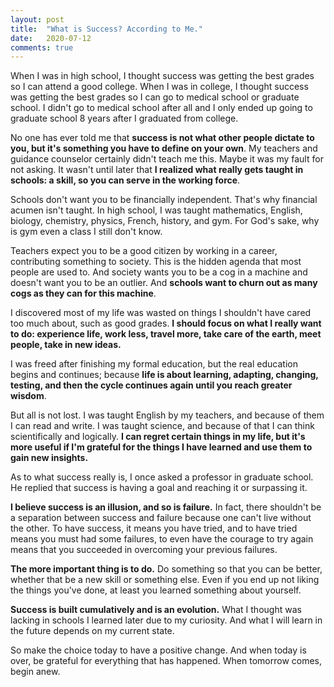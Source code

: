```yaml
---
layout: post
title:  "What is Success? According to Me."
date:   2020-07-12
comments: true
---
```

When I was in high school, I thought success was getting the best grades so I can attend a good college. When I was in college, I thought success was getting the best grades so I can go to medical school or graduate school. I didn't go to medical school after all and I only ended up going to graduate school 8 years after I graduated from college.

No one has ever told me that **success is not what other people dictate to you, but it's something you have to define on your own**. My teachers and guidance counselor certainly didn't teach me this. Maybe it was my fault for not asking. It wasn't until later that **I realized what really gets taught in schools: a skill, so you can serve in the working force**. 

Schools don't want you to be financially independent. That's why financial acumen isn't taught. In high school, I was taught mathematics, English, biology, chemistry, physics, French, history, and gym. For God's sake, why is gym even a class I still don't know.

Teachers expect you to be a good citizen by working in a career, contributing something to society. This is the hidden agenda that most people are used to. And society wants you to be a cog in a machine and doesn't want you to be an outlier. And **schools want to churn out as many cogs as they can for this machine**.

I discovered most of my life was wasted on things I shouldn't have cared too much about, such as good grades. **I should focus on what I really want to do: experience life, work less, travel more, take care of the earth, meet people, take in new ideas.**

I was freed after finishing my formal education, but the real education begins and continues; because **life is about learning, adapting, changing, testing, and then the cycle continues again until you reach greater wisdom**.

But all is not lost. I was taught English by my teachers, and because of them I can read and write. I was taught science, and because of that I can think scientifically and logically. **I can regret certain things in my life, but it's more useful if I'm grateful for the things I have learned and use them to gain new insights.**

As to what success really is, I once asked a professor in graduate school. He replied that success is having a goal and reaching it or surpassing it.

**I believe success is an illusion, and so is failure.** In fact, there shouldn't be a separation between success and failure because one can't live without the other. To have success, it means you have tried, and to have tried means you must had some failures, to even have the courage to try again means that you succeeded in overcoming your previous failures. 

**The more important thing is to do.** Do something so that you can be better, whether that be a new skill or something else. Even if you end up not liking the things you've done, at least you learned something about yourself.

**Success is built cumulatively and is an evolution.** What I thought was lacking in schools I learned later due to my curiosity. And what I will learn in the future depends on my current state.

So make the choice today to have a positive change. And when today is over, be grateful for everything that has happened. When tomorrow comes, begin anew.